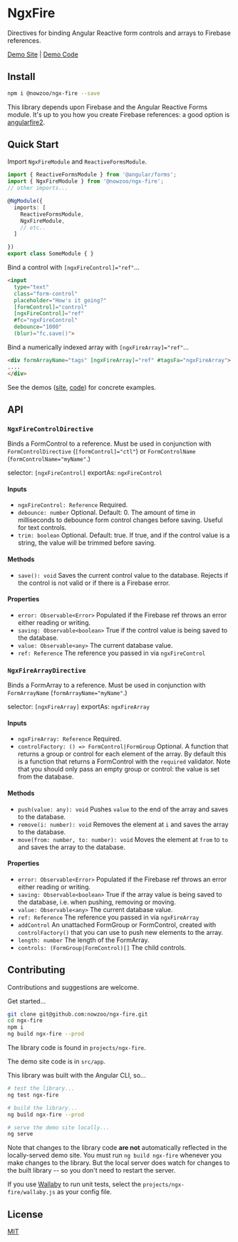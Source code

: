 # NgxFire

Directives for binding Angular Reactive form controls and arrays to Firebase references.

[Demo Site](https://nowzoo.github.io/ngx-fire/) | [Demo Code](https://github.com/nowzoo/ngx-fire/tree/master/src/app)

## Install
```bash
npm i @nowzoo/ngx-fire --save
```

This library depends upon Firebase and the Angular Reactive Forms module. It's up to you how you create Firebase references: a good option is [angularfire2](https://github.com/angular/angularfire2).

## Quick Start

Import `NgxFireModule` and `ReactiveFormsModule`.
```typescript
import { ReactiveFormsModule } from '@angular/forms';
import { NgxFireModule } from '@nowzoo/ngx-fire';
// other imports...

@NgModule({
  imports: [
    ReactiveFormsModule,
    NgxFireModule,
    // etc..
  ]

})
export class SomeModule { }
```

Bind a control with `[ngxFireControl]="ref"`...
```html
<input
  type="text"
  class="form-control"
  placeholder="How's it going?"
  [formControl]="control"
  [ngxFireControl]="ref"
  #fc="ngxFireControl"
  debounce="1000"
  (blur)="fc.save()">
```

Bind a numerically indexed array with `[ngxFireArray]="ref"`...
```html
<div formArrayName="tags" [ngxFireArray]="ref" #tagsFa="ngxFireArray">
....
</div>
```

See the demos ([site](https://nowzoo.github.io/ngx-fire/), [code](https://github.com/nowzoo/ngx-fire/tree/master/src/app)) for concrete examples.

## API

### `NgxFireControlDirective`

Binds a FormControl to a reference. Must be used in conjunction with `FormControlDirective` (`[formControl]="ctl"`) or `FormControlName` (`formControlName="myName"`.)

selector: `[ngxFireControl]` exportAs: `ngxFireControl`

#### Inputs

- `ngxFireControl: Reference` Required.
- `debounce: number` Optional. Default: 0. The amount of time in milliseconds to debounce form control changes before saving. Useful for text controls.
- `trim: boolean` Optional. Default: true. If true, and if the control value is a string, the value will be trimmed before saving.

#### Methods

- `save(): void` Saves the current control value to the database. Rejects if the control is not valid or if there is a Firebase error.

#### Properties

- `error: Observable<Error>` Populated if the Firebase ref throws an error either reading or writing.
- `saving: Observable<boolean>` True if the control value is being saved to the database.
- `value: Observable<any>` The current database value.
- `ref: Reference` The reference you passed in via `ngxFireControl`


### `NgxFireArrayDirective`

Binds a FormArray to a reference. Must be used in conjunction with  `FormArrayName` (`formArrayName="myName"`.)

selector: `[ngxFireArray]` exportAs: `ngxFireArray`

#### Inputs

- `ngxFireArray: Reference` Required.
- `controlFactory: () => FormControl|FormGroup` Optional. A function that returns a group or control for each element of the array. By default this is a function that returns a FormControl with the `required` validator. Note that you should only pass an empty group or control: the value is set from the database.

#### Methods

- `push(value: any): void` Pushes `value` to the end of the array and saves to the database.
- `remove(i: number): void` Removes the element at `i` and saves the array to the database.
- `move(from: number, to: number): void` Moves the element at `from` to `to` and saves the array to the database.

#### Properties

- `error: Observable<Error>` Populated if the Firebase ref throws an error either reading or writing.
- `saving: Observable<boolean>` True if the array value is being saved to the database, i.e. when pushing, removing or moving.
- `value: Observable<any>` The current database value.
- `ref: Reference` The reference you passed in via `ngxFireArray`
- `addControl` An unattached FormGroup or FormControl, created with `controlFactory()` that you can use to push new elements to the array.
- `length: number` The length of the FormArray.
- `controls: (FormGroup|FormControl)[]` The child controls.

## Contributing
Contributions and suggestions are welcome.

Get started...
```bash
git clone git@github.com:nowzoo/ngx-fire.git
cd ngx-fire
npm i
ng build ngx-fire --prod
```

The library code is found in `projects/ngx-fire`.

The demo site code is in `src/app`.

This library was built with the Angular CLI, so...

```bash
# test the library...
ng test ngx-fire

# build the library...
ng build ngx-fire --prod

# serve the demo site locally...
ng serve
```

Note that changes to the library code **are not** automatically reflected in the locally-served demo site. You must run `ng build ngx-fire` whenever you make changes to the library. But the local server does watch for changes to the built library -- so you don't need to restart the server.

If you use [Wallaby](https://wallabyjs.com/) to run unit tests, select the `projects/ngx-fire/wallaby.js` as your config file.

## License
[MIT](https://github.com/nowzoo/ngx-fire/blob/master/LICENSE)
